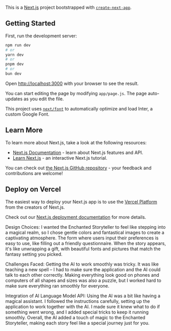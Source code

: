 This is a [Next.js](https://nextjs.org/) project bootstrapped with [`create-next-app`](https://github.com/vercel/next.js/tree/canary/packages/create-next-app).

## Getting Started

First, run the development server:

```bash
npm run dev
# or
yarn dev
# or
pnpm dev
# or
bun dev
```

Open [http://localhost:3000](http://localhost:3000) with your browser to see the result.

You can start editing the page by modifying `app/page.js`. The page auto-updates as you edit the file.

This project uses [`next/font`](https://nextjs.org/docs/basic-features/font-optimization) to automatically optimize and load Inter, a custom Google Font.

## Learn More

To learn more about Next.js, take a look at the following resources:

- [Next.js Documentation](https://nextjs.org/docs) - learn about Next.js features and API.
- [Learn Next.js](https://nextjs.org/learn) - an interactive Next.js tutorial.

You can check out [the Next.js GitHub repository](https://github.com/vercel/next.js/) - your feedback and contributions are welcome!

## Deploy on Vercel

The easiest way to deploy your Next.js app is to use the [Vercel Platform](https://vercel.com/new?utm_medium=default-template&filter=next.js&utm_source=create-next-app&utm_campaign=create-next-app-readme) from the creators of Next.js.

Check out our [Next.js deployment documentation](https://nextjs.org/docs/deployment) for more details.


Design Choices:
I wanted the Enchanted Storyteller to feel like stepping into a magical realm, so I chose gentle colors and fantastical images to create a captivating atmosphere. The form where users input their preferences is easy to use, like filling out a friendly questionnaire. When the story appears, it's like unwrapping a gift, with beautiful fonts and pictures that match the fantasy setting you picked.

Challenges Faced:
Getting the AI to work smoothly was tricky. It was like teaching a new spell – I had to make sure the application and the AI could talk to each other correctly. Making everything look good on phones and computers of all shapes and sizes was also a puzzle, but I worked hard to make sure everything ran smoothly for everyone.

Integration of AI Language Model API:
Using the AI was a bit like having a magical assistant. I followed the instructions carefully, setting up the application to work together with the AI. I made sure it knew what to do if something went wrong, and I added special tricks to keep it running smoothly. Overall, the AI added a touch of magic to the Enchanted Storyteller, making each story feel like a special journey just for you.

